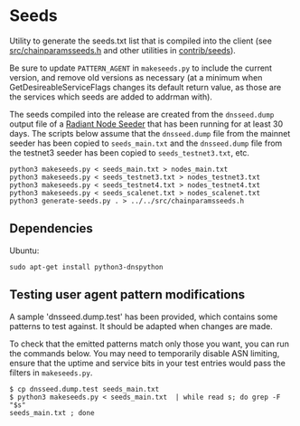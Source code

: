 # Seeds

Utility to generate the seeds.txt list that is compiled into the client
(see [src/chainparamsseeds.h](/src/chainparamsseeds.h) and other utilities in [contrib/seeds](/contrib/seeds)).

Be sure to update `PATTERN_AGENT` in `makeseeds.py` to include the current version,
and remove old versions as necessary (at a minimum when GetDesireableServiceFlags
changes its default return value, as those are the services which seeds are added
to addrman with).

The seeds compiled into the release are created from the `dnsseed.dump` output file of a
[Radiant Node Seeder](/src/seeder) that has been running for at least 30 days. The scripts
below assume that the `dnsseed.dump` file from the mainnet seeder has been copied to
`seeds_main.txt` and the `dnsseed.dump` file from the testnet3 seeder has been copied to
`seeds_testnet3.txt`, etc.

```
python3 makeseeds.py < seeds_main.txt > nodes_main.txt
python3 makeseeds.py < seeds_testnet3.txt > nodes_testnet3.txt
python3 makeseeds.py < seeds_testnet4.txt > nodes_testnet4.txt
python3 makeseeds.py < seeds_scalenet.txt > nodes_scalenet.txt
python3 generate-seeds.py . > ../../src/chainparamsseeds.h
```

## Dependencies

Ubuntu:

```
sudo apt-get install python3-dnspython
```

## Testing user agent pattern modifications

A sample 'dnsseed.dump.test' has been provided, which contains some patterns
to test against. It should be adapted when changes are made.

To check that the emitted patterns match only those you want, you can run
the commands below.
You may need to temporarily disable ASN limiting, ensure that the uptime and
service bits in your test entries would pass the filters in `makeseeds.py`.

```
$ cp dnsseed.dump.test seeds_main.txt
$ python3 makeseeds.py < seeds_main.txt  | while read s; do grep -F "$s"
seeds_main.txt ; done
```
